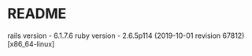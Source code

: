 # README
rails version - 6.1.7.6
ruby version - 2.6.5p114 (2019-10-01 revision 67812) [x86_64-linux]


